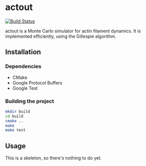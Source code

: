 # actout

[![Build Status][travis-status]](https://travis-ci.org/mark-burnett/actout)

actout is a Monte Carlo simulator for actin filament dynamics.  It is
implemented efficiently, using the Gillespie algorithm.

## Installation

### Dependencies

- CMake
- Google Protocol Buffers
- Google Test

### Building the project

```bash
mkdir build
cd build
cmake ..
make
make test
```

## Usage

This is a skeleton, so there's nothing to do yet.


[travis-status]: https://travis-ci.org/mark-burnett/actout.png?branch=master
